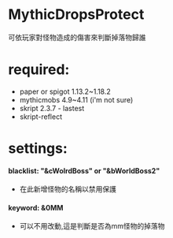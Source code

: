 # MythicDropsProtect
可依玩家對怪物造成的傷害來判斷掉落物歸誰

# required:
* paper or spigot 1.13.2~1.18.2 
* mythicmobs 4.9~4.11 (i'm not sure) 
* skript 2.3.7 - lastest 
* skript-reflect 

# settings:
#### blacklist: "&cWolrdBoss" or "&bWorldBoss2"
* 在此新增怪物的名稱以禁用保護
#### keyword: &0MM
* 可以不用改動,這是判斷是否為mm怪物的掉落物
